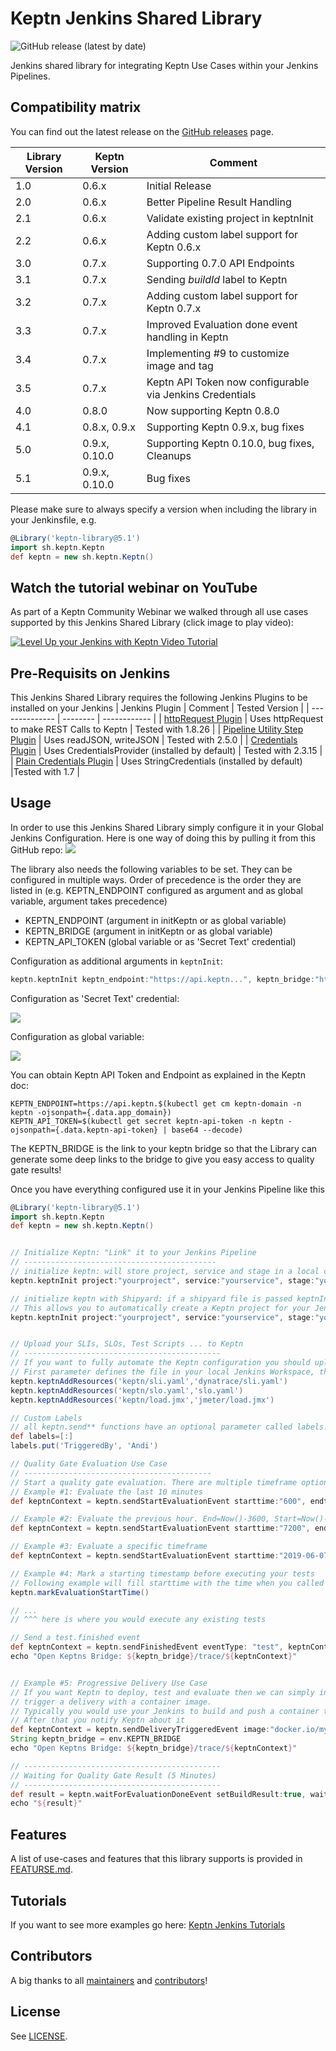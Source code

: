 # Keptn Jenkins Shared Library
![GitHub release (latest by date)](https://img.shields.io/github/v/release/keptn-sandbox/keptn-jenkins-library)

Jenkins shared library for integrating Keptn Use Cases within your Jenkins Pipelines.


## Compatibility matrix

You can find out the latest release on the [GitHub releases](https://github.com/keptn-sandbox/keptn-jenkins-library/releases) page.

| Library Version | Keptn Version | Comment                      |
| --------------- | --------------| ---------------------------- |
| 1.0             | 0.6.x         | Initial Release              |
| 2.0             | 0.6.x         | Better Pipeline Result Handling |
| 2.1             | 0.6.x         | Validate existing project in keptnInit |
| 2.2             | 0.6.x         | Adding custom label support for Keptn 0.6.x |
| 3.0             | 0.7.x         | Supporting 0.7.0 API Endpoints |
| 3.1             | 0.7.x         | Sending *buildId* label to Keptn |
| 3.2             | 0.7.x         | Adding custom label support for Keptn 0.7.x |
| 3.3             | 0.7.x         | Improved Evaluation done event handling in Keptn |
| 3.4             | 0.7.x         | Implementing #9 to customize image and tag |
| 3.5             | 0.7.x         | Keptn API Token now configurable via Jenkins Credentials |
| 4.0             | 0.8.0         | Now supporting Keptn 0.8.0 |
| 4.1             | 0.8.x, 0.9.x  | Supporting Keptn 0.9.x, bug fixes |
| 5.0             | 0.9.x, 0.10.0 | Supporting Keptn 0.10.0, bug fixes, Cleanups |
| 5.1             | 0.9.x, 0.10.0 | Bug fixes |

Please make sure to always specify a version when including the library in your Jenkinsfile, e.g.
```groovy
@Library('keptn-library@5.1')
import sh.keptn.Keptn
def keptn = new sh.keptn.Keptn()
```

## Watch the tutorial webinar on YouTube

As part of a Keptn Community Webinar we walked through all use cases supported by this Jenkins Shared Library (click image to play video):

[![Level Up your Jenkins with Keptn Video Tutorial](https://img.youtube.com/vi/VYRdirdjOAg/0.jpg)](https://www.youtube.com/watch?v=VYRdirdjOAg "Level Up your Jenkins with Keptn Video Tutorial")

## Pre-Requisits on Jenkins
This Jenkins Shared Library requires the following Jenkins Plugins to be installed on your Jenkins
| Jenkins Plugin | Comment | Tested Version |
| -------------- | -------- | ------------ |
| [httpRequest Plugin](https://plugins.jenkins.io/http_request/) | Uses httpRequest to make REST Calls to Keptn | Tested with 1.8.26 | 
| [Pipeline Utility Step Plugin](https://plugins.jenkins.io/pipeline-utility-steps/) | Uses readJSON, writeJSON | Tested with 2.5.0 |
| [Credentials Plugin](https://plugins.jenkins.io/credentials/) | Uses CredentialsProvider (installed by default) | Tested with 2.3.15 |
| [Plain Credentials Plugin](https://plugins.jenkins.io/plain-credentials/) | Uses StringCredentials (installed by default) |Tested with 1.7 |

## Usage
In order to use this Jenkins Shared Library simply configure it in your Global Jenkins Configuration. Here is one way of doing this by pulling it from this GitHub repo:
![](./images/jenkinsglobalconfig.png)

The library also needs the following variables to be set. They can be configured in multiple ways. Order of precedence is the order they are listed in (e.g. KEPTN_ENDPOINT configured as argument and as global variable, argument takes precedence)
* KEPTN_ENDPOINT (argument in initKeptn or as global variable)
* KEPTN_BRIDGE (argument in initKeptn or as global variable)
* KEPTN_API_TOKEN (global variable or as 'Secret Text' credential)

Configuration as additional arguments in `keptnInit`:
```groovy
keptn.keptnInit keptn_endpoint:"https://api.keptn...", keptn_bridge:"https://bridge.keptn...", ...
```

Configuration as 'Secret Text' credential:

![](./images/jenkinssecrettextcredential.png)

Configuration as global variable:

![](./images/jenkinsglobalenvs.png)

You can obtain Keptn API Token and Endpoint as explained in the Keptn doc:
```
KEPTN_ENDPOINT=https://api.keptn.$(kubectl get cm keptn-domain -n keptn -ojsonpath={.data.app_domain})
KEPTN_API_TOKEN=$(kubectl get secret keptn-api-token -n keptn -ojsonpath={.data.keptn-api-token} | base64 --decode)
```
The KEPTN_BRIDGE is the link to your keptn bridge so that the Library can generate some deep links to the bridge to give you easy access to quality gate results!

Once you have everything configured use it in your Jenkins Pipeline like this

```groovy
@Library('keptn-library@5.1')
import sh.keptn.Keptn
def keptn = new sh.keptn.Keptn()


// Initialize Keptn: "Link" it to your Jenkins Pipeline
// -------------------------------------------
// initialize keptn: will store project, service and stage in a local context file so you don't have to pass it to all other functions
keptn.keptnInit project:"yourproject", service:"yourservice", stage:"yourstage"

// initialize keptn with Shipyard: if a shipyard file is passed keptnInit will also make sure this project is created in Keptn
// This allows you to automatically create a Keptn project for your Jenkins pipeline w/o having to do anything with Keptn directly
keptn.keptnInit project:"yourproject", service:"yourservice", stage:"yourstage", shipyard:'shipyard.yaml'


// Upload your SLIs, SLOs, Test Scripts ... to Keptn
// --------------------------------------------
// If you want to fully automate the Keptn configuration you should upload your sli.yaml, slo.yaml and optionally files such as your tests
// First parameter defines the file in your local Jenkins Workspace, the second one the location Keptn will use to store it in its own Git
keptn.keptnAddResources('keptn/sli.yaml','dynatrace/sli.yaml')
keptn.keptnAddResources('keptn/slo.yaml','slo.yaml')
keptn.keptnAddResources('keptn/load.jmx','jmeter/load.jmx')

// Custom Labels
// all keptn.send** functions have an optional parameter called labels. It is a way to pass custom labels to the sent event
def labels=[:]
labels.put('TriggeredBy', 'Andi')

// Quality Gate Evaluation Use Case
// ------------------------------------------
// Start a quality gate evaluation. There are multiple timeframe options, e.g: using timestamps or number minutes from Now()
// Example #1: Evaluate the last 10 minutes
def keptnContext = keptn.sendStartEvaluationEvent starttime:"600", endtime:"0" 

// Example #2: Evaluate the previous hour. End=Now()-3600, Start=Now()-7200
def keptnContext = keptn.sendStartEvaluationEvent starttime:"7200", endtime:"3600" 

// Example #3: Evaluate a specific timeframe
def keptnContext = keptn.sendStartEvaluationEvent starttime:"2019-06-07T07:00:00.0000Z", endtime:"2019-06-07T08:00:00.0000Z", labels: labels

// Example #4: Mark a starting timestamp before executing your tests
// Following example will fill starttime with the time when you called markEvaluationStartTime and as end is empty will default to Now()
keptn.markEvaluationStartTime()

// ... 
// ^^^ here is where you would execute any existing tests

// Send a test.finished event
def keptnContext = keptn.sendFinishedEvent eventType: "test", keptnContext: "${params.shkeptncontext}", triggeredId: "${params.triggeredid}", result:"pass", status:"succeeded"
echo "Open Keptns Bridge: ${keptn_bridge}/trace/${keptnContext}"


// Example #5: Progressive Delivery Use Case
// If you want Keptn to deploy, test and evaluate then we can simply inform Keptn that we want to 
// trigger a delivery with a container image.
// Typically you would use your Jenkins to build and push a container to your container registry. 
// After that you notify Keptn about it
def keptnContext = keptn.sendDeliveryTriggeredEvent image:"docker.io/myorg/my-image:1.2.3"
String keptn_bridge = env.KEPTN_BRIDGE
echo "Open Keptns Bridge: ${keptn_bridge}/trace/${keptnContext}"

// --------------------------------------------
// Waiting for Quality Gate Result (5 Minutes)
// --------------------------------------------
def result = keptn.waitForEvaluationDoneEvent setBuildResult:true, waitTime:5
echo "${result}"
```


## Features

A list of use-cases and features that this library supports is provided in [FEATURSE.md](FEATURES.md).

## Tutorials

If you want to see more examples go here: [Keptn Jenkins Tutorials](https://github.com/keptn-sandbox/jenkins-tutorial)

## Contributors

A big thanks to all [maintainers](CODEOWNERS) and [contributors](https://github.com/keptn-sandbox/keptn-jenkins-library/graphs/contributors)!

## License

See [LICENSE](LICENSE).
